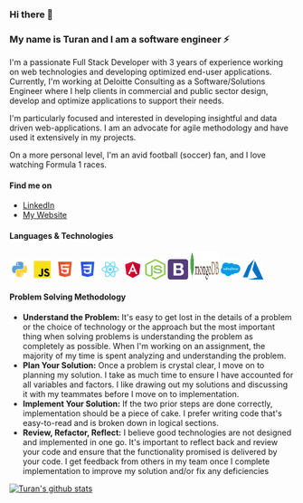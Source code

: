 ### Hi there 👋

### My name is Turan and I am a software engineer ⚡


I'm a passionate Full Stack Developer with 3 years of experience working on web technologies and developing optimized end-user applications. Currently, I'm working at Deloitte Consulting as a Software/Solutions Engineer where I help clients in commercial and public sector design, develop and optimize applications to support their needs. 

I'm particularly focused and interested in developing insightful and data driven web-applications. I am an advocate for agile methodology and have used it extensively in my projects.

On a more personal level, I'm an avid football (soccer) fan, and I love watching Formula 1 races. 

#### Find me on

- [LinkedIn](https://www.linkedin.com/in/turannaimey/)
- [My Website](https://turannaimey.com/)

#### Languages & Technologies

<img src=static/img/python_icon.svg height=36px width=36px alt="Python"/> <img src=static/img/javascript_icon.svg height=36px width=36px alt="JavaScript"/> <img src=static/img/html_icon.svg height=36px width=36px alt="HTML"/> <img src=static/img/css_icon.svg height=36px width=36px alt="CSS"/> <img src=static/img/react_icon.svg height=36px width=36px alt="React"/> <img src=static/img/angular_icon.svg height=36px width=36px alt="Angular"/> <img src=static/img/nodejs_icon.svg height=36px width=36px alt="Node"/> <img src=static/img/bootstrap_icon.svg height=36px width=36px alt="Bootstrap"/> <img src=static/img/mongodb_icon.svg height=50px width=50px alt="MongoDB"/> <img src=static/img/salesforce_icon.svg height=36px width=36px alt="Salesforce"/> <img src=static/img/azure_icon.svg height=36px width=36px alt="Azure"/>



#### Problem Solving Methodology

- **Understand the Problem:** It's easy to get lost in the details of a problem or the choice of technology or the approach but the most important thing when solving problems is     understanding the problem as completely as possible. When I'm working on an assignment, the majority of my time is spent analyzing and understanding the problem.
- **Plan Your Solution:**  Once a problem is crystal clear, I move on to planning my solution. I take as much time to ensure I have accounted for all variables and factors. I       like drawing out my solutions and discussing it with my teammates before I move on to implementation. 
- **Implement Your Solution:** If the two prior steps are done correctly, implementation should be a piece of cake. I prefer writing code that's easy-to-read and is broken down     in logical sections.
-  **Review, Refactor, Reflect:** I believe good technologies are not designed and implemented in one go. It's important to reflect back and review your code and ensure that the     functionality promised is delivered by your code. I get feedback from others in my team once I complete implementation to improve my solution and/or fix any deficiencies 


[![Turan's github stats](https://github-readme-stats.vercel.app/api?username=turanoo)](https://github.com/anuraghazra/github-readme-stats)


